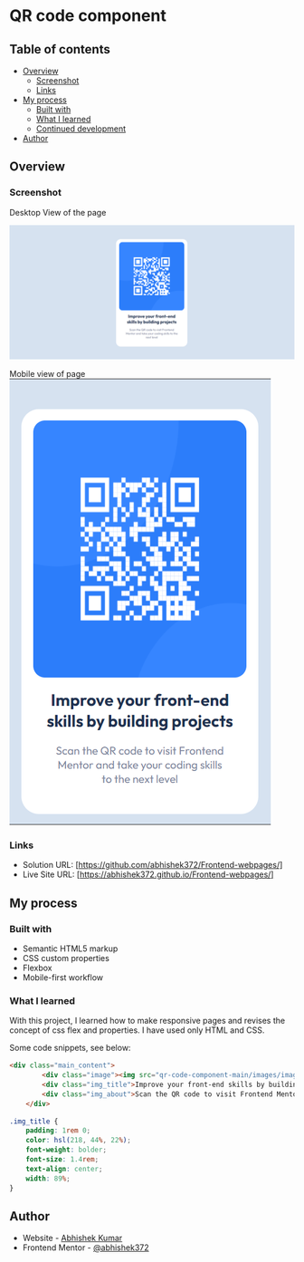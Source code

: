 # QR code component

<!-- This is a solution to the [QR code component challenge on Frontend Mentor](https://www.frontendmentor.io/challenges/qr-code-component-iux_sIO_H). Frontend Mentor challenges help us to improve coding skills by building realistic projects. 
 -->
 
## Table of contents

- [Overview](#overview)
  - [Screenshot](#screenshot)
  - [Links](#links)
- [My process](#my-process)
  - [Built with](#built-with)
  - [What I learned](#what-i-learned)
  - [Continued development](#continued-development)
- [Author](#author)


## Overview

### Screenshot
Desktop View of the page

![Design preview for the QR code component coding challenge](./Previews/desktop_preview.png)

Mobile view of page
![Design preview for the QR code component coding challenge](./Previews/mobile_preview.png)


### Links

- Solution URL: [https://github.com/abhishek372/Frontend-webpages/]
- Live Site URL: [https://abhishek372.github.io/Frontend-webpages/]

## My process

### Built with

- Semantic HTML5 markup
- CSS custom properties
- Flexbox
- Mobile-first workflow

### What I learned

With this project, I learned how to make responsive pages and revises the concept of css flex and properties. I have used only HTML and CSS.

Some code snippets, see below:

```html
<div class="main_content">
        <div class="image"><img src="qr-code-component-main/images/image-qr-code.png"></div>
        <div class="img_title">Improve your front-end skills by building projects</div>
        <div class="img_about">Scan the QR code to visit Frontend Mentor and take your coding skills to the next level</div>
    </div>
```
```css
.img_title {
    padding: 1rem 0;
    color: hsl(218, 44%, 22%);
    font-weight: bolder;
    font-size: 1.4rem;
    text-align: center;
    width: 89%;
}
```

## Author

- Website - [Abhishek Kumar](https://abhishek372.github.io/Frontend-webpages/)
- Frontend Mentor - [@abhishek372](https://www.frontendmentor.io/profile/abhishek372)
